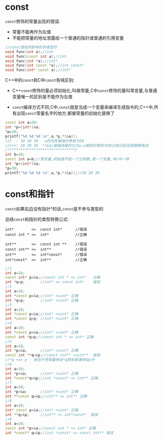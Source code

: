 # const

`const`修饰的常量出现的错误:

* 常量不能再作为左值
* 不能把常量的地址泄露给一个普通的指针或普通的引用变量

```cpp
//const是如何影响形参类型的
void func(int a);//int
void func(const int a);//int
void func(int *a);//int*
void func(int const *a);//int const*
void func(int* const a);//int*
```

C++中的`const`和C中`const`有啥区别:

* C++`const`修饰的量必须初始化,叫做常量,C中`const`修饰的量叫常变量,与普通变量唯一的区别是不能作为左值

* `const`编译方式不同,C中,`const`就是当成一个变量来编译生成指令的,C++中,所有出现`const`常量名字的地方,都被常量的初始化替换了

```cpp
const int a=20;
int *p=(int*)&a;
*p=30;
printf("%d %d %d \n",a,*p,*(&a));
//C  : 30 30 30   a的内存被指针修改为30
//C++: 20 30 20  *(&a)被编译器优化为a,a被指针修改为30之前已经全部替换成20
/*******************************/
int b=20;
const int a=b;//常变量,初始值不是一个立即数,是一个变量,与C中一样
int *p=(int*)&a;
*p=30;
printf("%d %d %d \n",a,*p,*(&a));//30 30 30
```

# const和指针

`const`如果右边没有指针*的话,`const`是不参与类型的

总结`const`和指针的类型转换公式:

```
int*   		<= 	const int*		//错误
const int * <= 	int*			//正确

int**   	<=  const int ** 	//错误
const int** <= 	int**     		//错误
int**   	<=  int*const*   	//错误
int*const* 	<= 	int**		 	//正确
```

```cpp
//1
int a=10;
const int* p=&a;//const int * <= int*	正确
int *q=p;		//int* <= const int*	错误
//2
int a=10;
int *const p=&a;//int* <=int* 正确 
int *q=p;		//int* <=int* 正确 
//3
int a=10;
int *const p=&a;//int* <=int* 正确
int *const q=p;	//int* <=int* 正确 
//4
int a=10;
int *const p=&a;//int* <=int* 正确
const int *q=p;//const int * <= int* 正确
//5
int a=10;
int *p=&a;		//int* <=int* 正确
const int **q=&p;//const int** <=int**  错误
//*q <=> p   相当于把常量地址*q放到普通地址p中
//6
int a=10;
int *p=&a;		//int* <=int* 正确
int *const*q=&p;//int *const* <= int** 正确
//7
int a=10;
int *p=&a;		//int* <=int* 正确
int **const q=&p;//int** <= int** 正确
//8
int a=10;
int* const p=&a;//int* <=int* 正确
int **q=&p;		//int** <= int*const*  错误
//9
int a=10;
const int *p=&a;//const int * <= int* 正确
int *const* q=&p;//int *const* <= const int** 错误
```

 